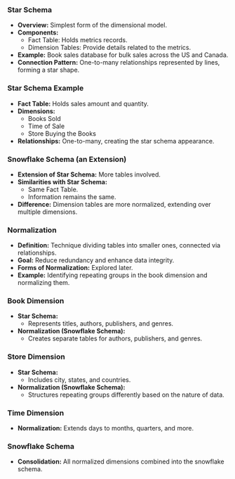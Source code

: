 ### Star Schema
- **Overview:** Simplest form of the dimensional model.
- **Components:**
  - Fact Table: Holds metrics records.
  - Dimension Tables: Provide details related to the metrics.
- **Example:** Book sales database for bulk sales across the US and Canada.
- **Connection Pattern:** One-to-many relationships represented by lines, forming a star shape.

### Star Schema Example
- **Fact Table:** Holds sales amount and quantity.
- **Dimensions:**
  - Books Sold
  - Time of Sale
  - Store Buying the Books
- **Relationships:** One-to-many, creating the star schema appearance.

### Snowflake Schema (an Extension)
- **Extension of Star Schema:** More tables involved.
- **Similarities with Star Schema:**
  - Same Fact Table.
  - Information remains the same.
- **Difference:** Dimension tables are more normalized, extending over multiple dimensions.

### Normalization
- **Definition:** Technique dividing tables into smaller ones, connected via relationships.
- **Goal:** Reduce redundancy and enhance data integrity.
- **Forms of Normalization:** Explored later.
- **Example:** Identifying repeating groups in the book dimension and normalizing them.

### Book Dimension
- **Star Schema:**
  - Represents titles, authors, publishers, and genres.
- **Normalization (Snowflake Schema):**
  - Creates separate tables for authors, publishers, and genres.

### Store Dimension
- **Star Schema:**
  - Includes city, states, and countries.
- **Normalization (Snowflake Schema):**
  - Structures repeating groups differently based on the nature of data.

### Time Dimension
- **Normalization:** Extends days to months, quarters, and more.
  
### Snowflake Schema
- **Consolidation:** All normalized dimensions combined into the snowflake schema.
